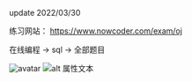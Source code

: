 update 2022/03/30

练习网站：
https://www.nowcoder.com/exam/oj

在线编程 -> sql -> 全部题目


![avatar](https://github.com/xpengkang/nowcoderSQL/tree/main/image/牛客sql.png)
![alt 属性文本](https://github.com/xpengkang/nowcoderSQL/tree/main/image/牛客sql.png)

